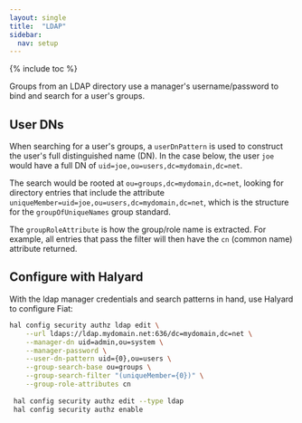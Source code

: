 ```yaml
---
layout: single
title:  "LDAP"
sidebar:
  nav: setup
---
```


{% include toc %}

Groups from an LDAP directory use a manager's username/password to bind and search for a user's
groups.

## User DNs

When searching for a user's groups, a `userDnPattern` is used to construct the user's full
distinguished name (DN). In the case below, the user `joe` would have a full DN of
`uid=joe,ou=users,dc=mydomain,dc=net`.

The search would be rooted at `ou=groups,dc=mydomain,dc=net`, looking for directory entries that
include the attribute `uniqueMember=uid=joe,ou=users,dc=mydomain,dc=net`, which is the structure
for the `groupOfUniqueNames` group standard.

The `groupRoleAttribute` is how the group/role name is extracted. For example, all entries that
pass the filter will then have the `cn` (common name) attribute returned.



## Configure with Halyard

With the ldap manager credentials and search patterns in hand, use Halyard to configure Fiat:

```bash
hal config security authz ldap edit \
    --url ldaps://ldap.mydomain.net:636/dc=mydomain,dc=net \
    --manager-dn uid=admin,ou=system \
    --manager-password \
    --user-dn-pattern uid={0},ou=users \
    --group-search-base ou=groups \
    --group-search-filter "(uniqueMember={0})" \
    --group-role-attributes cn
      
 hal config security authz edit --type ldap
 hal config security authz enable
```
